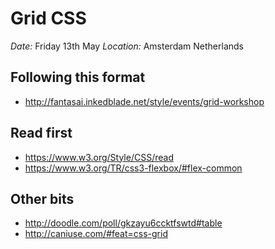 # Grid CSS

*Date:* Friday 13th May
*Location:* Amsterdam Netherlands

## Following this format
- http://fantasai.inkedblade.net/style/events/grid-workshop

## Read first
- https://www.w3.org/Style/CSS/read
- https://www.w3.org/TR/css3-flexbox/#flex-common

## Other bits
- http://doodle.com/poll/gkzayu6ccktfswtd#table
- http://caniuse.com/#feat=css-grid
